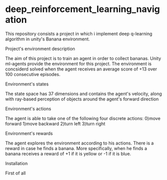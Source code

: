 # deep_reinforcement_learning_navigation

This repository consists a project in which i implement deep q-learning algorithm in unity's Banana environment.

Project's environment description

The aim of this project is to train an agent in order to collect bananas. Unity ml-agents provide the environment
for this project. The environment is concsiderd solved when the agent receives an average score of +13 over 100 
consecutive episodes.

Environment's states

The state space has 37 dimensions and contains the agent's velocity, along with ray-based perception of objects around the agent's forward direction

Environment's actions

The agent is able to take one of the following four discrete actions:
0)move forward
1)move backward
2)turn left
3)turn right

Environment's rewards

The agent explores the environment according to his actions. There is a reward in case he finds a banana.
More specifically, when he finds a banana receives a reward of +1 if it is yellow or -1 if it is blue.


Installation

First of all 




